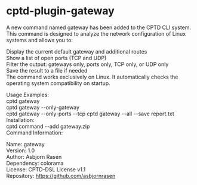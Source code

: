 # cptd-plugin-gateway
A new command named gateway has been added to the CPTD CLI system.  
This command is designed to analyze the network configuration of Linux systems and allows you to:  

Display the current default gateway and additional routes  
Show a list of open ports (TCP and UDP)  
Filter the output: gateways only, ports only, TCP only, or UDP only  
Save the result to a file if needed  
The command works exclusively on Linux. It automatically checks the operating system compatibility on startup.  

Usage Examples:  
cptd gateway  
cptd gateway --only-gateway  
cptd gateway --only-ports --tcp 
cptd gateway --all --save report.txt  
Installation:  
cptd command --add gateway.zip  
Command Information:  

Name: gateway  
Version: 1.0  
Author: Asbjorn Rasen  
Dependency: colorama  
License: CPTD-DSL License v1.1  
Repository: https://github.com/asbjornrasen  
